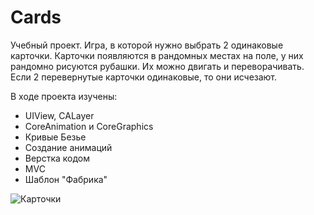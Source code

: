 # Cards
Учебный проект. Игра, в которой нужно выбрать 2 одинаковые карточки. Карточки появляются в рандомных местах на поле, у них рандомно рисуются рубашки. Их можно двигать и переворачивать. Если 2 перевернутые карточки одинаковые, то они исчезают.

В ходе проекта изучены:
- UIView, CALayer
- CoreAnimation и CoreGraphics
- Кривые Безье
- Создание анимаций
- Верстка кодом
- MVC
- Шаблон "Фабрика"

![Карточки](https://user-images.githubusercontent.com/91836127/155312609-2cb1d36c-cc7c-4af3-aeaa-992750a23030.gif)
